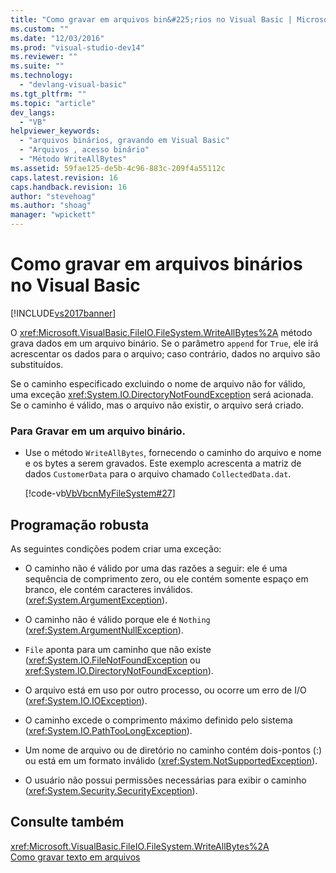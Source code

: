 ```yaml
---
title: "Como gravar em arquivos bin&#225;rios no Visual Basic | Microsoft Docs"
ms.custom: ""
ms.date: "12/03/2016"
ms.prod: "visual-studio-dev14"
ms.reviewer: ""
ms.suite: ""
ms.technology: 
  - "devlang-visual-basic"
ms.tgt_pltfrm: ""
ms.topic: "article"
dev_langs: 
  - "VB"
helpviewer_keywords: 
  - "arquivos binários, gravando em Visual Basic"
  - "Arquivos , acesso binário"
  - "Método WriteAllBytes"
ms.assetid: 59fae125-de5b-4c96-883c-209f4a55112c
caps.latest.revision: 16
caps.handback.revision: 16
author: "stevehoag"
ms.author: "shoag"
manager: "wpickett"
---
```

# Como gravar em arquivos bin&#225;rios no Visual Basic
[!INCLUDE[vs2017banner](../../../../csharp/includes/vs2017banner.md)]

O <xref:Microsoft.VisualBasic.FileIO.FileSystem.WriteAllBytes%2A> método grava dados em um arquivo binário.  Se o parâmetro `append` for `True`, ele irá acrescentar os dados para o arquivo; caso contrário, dados no arquivo são substituídos.  
  
 Se o caminho especificado excluindo o nome de arquivo não for válido, uma exceção <xref:System.IO.DirectoryNotFoundException> será acionada.  Se o caminho é válido, mas o arquivo não existir, o arquivo será criado.  
  
### Para Gravar em um arquivo binário.  
  
-   Use o método `WriteAllBytes`, fornecendo o caminho do arquivo e nome e os bytes a serem gravados.  Este exemplo acrescenta a matriz de dados `CustomerData` para o arquivo chamado `CollectedData.dat`.  
  
     [!code-vb[VbVbcnMyFileSystem#27](../../../../visual-basic/developing-apps/programming/drives-directories-files/codesnippet/VisualBasic/how-to-write-to-binary-files_1.vb)]  
  
## Programação robusta  
 As seguintes condições podem criar uma exceção:  
  
-   O caminho não é válido por uma das razões a seguir: ele é uma sequência de comprimento zero, ou ele contém somente espaço em branco, ele contém caracteres inválidos.  \(<xref:System.ArgumentException>\).  
  
-   O caminho não é válido porque ele é `Nothing` \(<xref:System.ArgumentNullException>\).  
  
-   `File` aponta para um caminho que não existe \(<xref:System.IO.FileNotFoundException> ou <xref:System.IO.DirectoryNotFoundException>\).  
  
-   O arquivo está em uso por outro processo, ou ocorre um erro de I\/O \(<xref:System.IO.IOException>\).  
  
-   O caminho excede o comprimento máximo definido pelo sistema \(<xref:System.IO.PathTooLongException>\).  
  
-   Um nome de arquivo ou de diretório no caminho contém dois\-pontos \(:\) ou está em um formato inválido \(<xref:System.NotSupportedException>\).  
  
-   O usuário não possui permissões necessárias para exibir o caminho \(<xref:System.Security.SecurityException>\).  
  
## Consulte também  
 <xref:Microsoft.VisualBasic.FileIO.FileSystem.WriteAllBytes%2A>   
 [Como gravar texto em arquivos](../../../../visual-basic/developing-apps/programming/drives-directories-files/how-to-write-text-to-files.md)